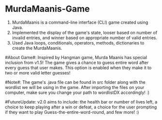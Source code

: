 # MurdaMaanis-Game
1. MurdaMaanis is a command-line interface (CLI) game created using Java. 
2. Implemented the display of the game's state, looser based on number of invalid entries, and winner based on appropriate number of valid entries.
3. Used Java loops, conditionals, operators, methods, dictionaries to create the MurdaMaanis.

#About Game#: Inspired by Hangman game, Murda Maanis has special inclusion from v1.5! The game gives a chance to guess entire word after every guess that user makes. This option is enabled when they make it to two or more valid letter guesses!

#Note#: The game's .java file can be found in src folder along with the wordlist we will be using in the game.
          After importing the files on your computer, make sure you change your path to wordlistDX accordingly! :)
          
#FutureUpdate: v2.0 aims to include: the health bar or number of lives left, a choice to keep playing after a win or defeat, a choice for the user prompting if they want to play Guess-the-entire-word-round, and few more! :)          
          
          
